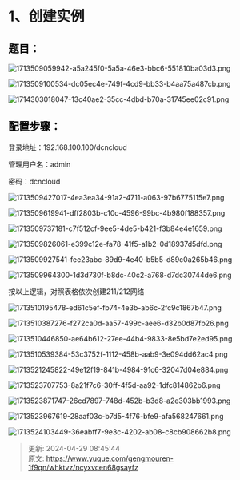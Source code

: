 # 1、创建实例

## **<font style="color:rgb(0,0,0);">题目：</font>**
![1713509059942-a5a245f0-5a5a-46e3-bbc6-551810ba03d3.png](./img/xXXEbM1kEVoO84mB/1713509059942-a5a245f0-5a5a-46e3-bbc6-551810ba03d3-191289.png)

![1713509100534-dc05ec4e-749f-4cd9-bb33-b4aa75a487cb.png](./img/xXXEbM1kEVoO84mB/1713509100534-dc05ec4e-749f-4cd9-bb33-b4aa75a487cb-382593.png)

![1714303018047-13c40ae2-35cc-4dbd-b70a-31745ee02c91.png](./img/xXXEbM1kEVoO84mB/1714303018047-13c40ae2-35cc-4dbd-b70a-31745ee02c91-405354.png)

## <font style="color:rgb(0,0,0);">配置步骤：</font>
登录地址：192.168.100.100/dcncloud

管理用户名：admin

密码：dcncloud

![1713509427017-4ea3ea34-91a2-4711-a063-97b6775115e7.png](./img/xXXEbM1kEVoO84mB/1713509427017-4ea3ea34-91a2-4711-a063-97b6775115e7-848585.png)

![1713509619941-dff2803b-c10c-4596-99bc-4b980f188357.png](./img/xXXEbM1kEVoO84mB/1713509619941-dff2803b-c10c-4596-99bc-4b980f188357-635655.png)

![1713509737181-c7f512cf-9ee5-4de5-b421-f3b84e4e1659.png](./img/xXXEbM1kEVoO84mB/1713509737181-c7f512cf-9ee5-4de5-b421-f3b84e4e1659-594471.png)

![1713509826061-e399c12e-fa78-41f5-a1b2-0d18937d5dfd.png](./img/xXXEbM1kEVoO84mB/1713509826061-e399c12e-fa78-41f5-a1b2-0d18937d5dfd-784584.png)

![1713509927541-fee23abc-89d9-4e40-b5b5-d89c0a265b46.png](./img/xXXEbM1kEVoO84mB/1713509927541-fee23abc-89d9-4e40-b5b5-d89c0a265b46-605199.png)

![1713509964300-1d3d730f-b8dc-40c2-a768-d7dc30744de6.png](./img/xXXEbM1kEVoO84mB/1713509964300-1d3d730f-b8dc-40c2-a768-d7dc30744de6-104290.png)

按以上逻辑，对照表格依次创建211/212网络

![1713510195478-ed61c5ef-fb74-4e3b-ab6c-2fc9c1867b47.png](./img/xXXEbM1kEVoO84mB/1713510195478-ed61c5ef-fb74-4e3b-ab6c-2fc9c1867b47-993355.png)

![1713510387276-f272ca0d-aa57-499c-aee6-d32b0d87fb26.png](./img/xXXEbM1kEVoO84mB/1713510387276-f272ca0d-aa57-499c-aee6-d32b0d87fb26-551267.png)

![1713510446850-ae64b612-27ee-44b4-9833-8e5bd7e2ed95.png](./img/xXXEbM1kEVoO84mB/1713510446850-ae64b612-27ee-44b4-9833-8e5bd7e2ed95-426109.png)

![1713510539384-53c3752f-1112-458b-aab9-3e094dd62ac4.png](./img/xXXEbM1kEVoO84mB/1713510539384-53c3752f-1112-458b-aab9-3e094dd62ac4-995386.png)

![1713521245822-49e12f19-841b-4984-91c6-32047d04e884.png](./img/xXXEbM1kEVoO84mB/1713521245822-49e12f19-841b-4984-91c6-32047d04e884-173671.png)

![1713523707753-8a21f7c6-30ff-4f5d-aa92-1dfc814862b6.png](./img/xXXEbM1kEVoO84mB/1713523707753-8a21f7c6-30ff-4f5d-aa92-1dfc814862b6-915216.png)

![1713523871747-26cd7897-748d-452b-b3d8-a2e303bb1993.png](./img/xXXEbM1kEVoO84mB/1713523871747-26cd7897-748d-452b-b3d8-a2e303bb1993-110056.png)

![1713523967619-28aaf03c-b7d5-4f76-bfe9-afa568247661.png](./img/xXXEbM1kEVoO84mB/1713523967619-28aaf03c-b7d5-4f76-bfe9-afa568247661-964624.png)

![1713524103449-36eabff7-9e3c-4202-ab08-c8cb908662b8.png](./img/xXXEbM1kEVoO84mB/1713524103449-36eabff7-9e3c-4202-ab08-c8cb908662b8-525419.png)



> 更新: 2024-04-29 08:45:44  
> 原文: <https://www.yuque.com/gengmouren-1f9qn/whktvz/ncyxvcen68gsayfz>